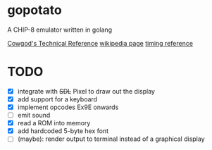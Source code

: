 # gopotato
A CHIP-8 emulator written in golang

[Cowgod's Technical Reference](http://devernay.free.fr/hacks/chip8/C8TECH10.HTM)
[wikipedia page](https://en.wikipedia.org/wiki/CHIP-8)
[timing reference](https://jackson-s.me/2019/07/13/Chip-8-Instruction-Scheduling-and-Frequency.html)

# TODO
 - [X] integrate with ~~SDL~~ Pixel to draw out the display
 - [X] add support for a keyboard
 - [X] implement opcodes Ex9E onwards
 - [ ] emit sound
 - [X] read a ROM into memory
 - [X] add hardcoded 5-byte hex font
 - [ ] (maybe): render output to terminal instead of a graphical display
